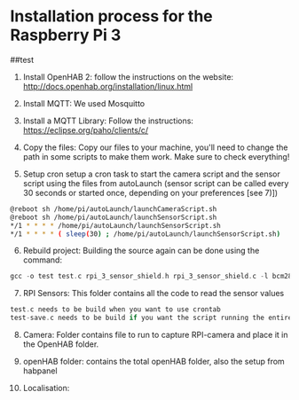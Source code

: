 # Installation process for the Raspberry Pi 3

##test

1) Install OpenHAB 2:
follow the instructions on the website: http://docs.openhab.org/installation/linux.html

2) Install MQTT:
We used Mosquitto

3) Install a MQTT Library:
Follow the instructions: https://eclipse.org/paho/clients/c/

4) Copy the files:
Copy our files to your machine, you'll need to change the path in some scripts to make them work. Make sure to check everything!

5) Setup cron
setup a cron task to start the camera script and the sensor script using the files from autoLaunch
(sensor script can be called every 30 seconds or started once, depending on your preferences [see 7)])

```bash
@reboot sh /home/pi/autoLaunch/launchCameraScript.sh
@reboot sh /home/pi/autoLaunch/launchSensorScript.sh
*/1 * * * * /home/pi/autoLaunch/launchSensorScript.sh
*/1 * * * * ( sleep(30) ; /home/pi/autoLaunch/launchSensorScript.sh)
```

6) Rebuild project:
Building the source again can be done using the command:
```C
gcc -o test test.c rpi_3_sensor_shield.h rpi_3_sensor_shield.c -l bcm2835 -lpython2.7 -lm -L/usr/lib/python2.7/confi -lpaho-mqtt3c
```

7) RPI Sensors:
This folder contains all the code to read the sensor values
```C
test.c needs to be build when you want to use crontab
test-save.c needs to be build if you want the script running the entire time
```

8) Camera:
Folder contains file to run to capture RPI-camera and place it in the OpenHAB folder.

9) openHAB folder:
contains the total openHAB folder, also the setup from habpanel

10) Localisation:
